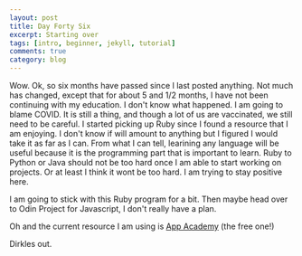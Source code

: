 ```yaml
---
layout: post
title: Day Forty Six
excerpt: Starting over
tags: [intro, beginner, jekyll, tutorial]
comments: true
category: blog
---
```



Wow. Ok, so six months have passed since I last posted anything. Not much has changed, except that for about 5 and 1/2 months, I have not been continuing with my education. I don't know what happened. I am going to blame COVID. It is still a thing, and though a lot of us are vaccinated, we still need to be careful. I started picking up Ruby since I found a resource that I am enjoying. I don't know if will amount to anything but I figured I would take it as far as I can. From what I can tell, learining any language will be useful because it is the programming part that is important to learn. Ruby to Python or Java should not be too hard once I am able to start working on projects. Or at least I think it wont be too hard. I am trying to stay positive here. 

I am going to stick with this Ruby program for a bit. Then maybe head over to Odin Project for Javascript, I don't really have a plan.

Oh and the current resource I am using is [App Academy](https://open.appacademy.io/) (the free one!)

Dirkles out.